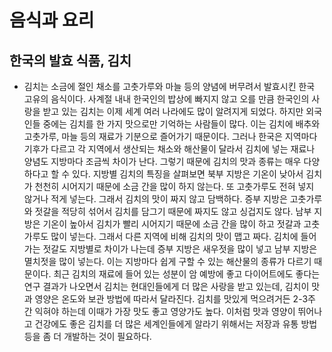 # 음식과 요리

## 한국의 발효 식품, 김치
- 김치는 소금에 절인 채소를 고춧가루와 마늘 등의 양념에 버무려서 발효시킨 한국 고유의 음식이다. 사계절 내내 한국인의 밥상에 빠지지 않고 오를 만큼 한국인의 사랑을 받고 있는 김치는 이제 세계 여러 나라에도 많이 알려지게 되었다. 하지만 외국인들 중에는 김치를 한 가지 맛으로만 기억하는 사람들이 많다. 이는 김치에 배추와 고춧가루, 마늘 등의 재료가 기분으로 즐어가기 때문이다. 그러나 한국은 지역마다 기후가 다르고 각 지역에서 생산되는 채소와 해산물이 달라서 김치에 넣는 재료나 양념도 지방마다 조금씩 차이가 난다. 그렇기 때문에 김치의 맛과 종류는 매우 다양하다고 할 수 있다.
지방별 김치의 특징을 살펴보면 북부 지방은 기온이 낮아서 김치가 천천히 시어지기 때문에 소금 간을 많이 하지 않는다. 또 고춧가루도 전혀 넣지 않거나 적게 넣는다. 그래서 김치의 맛이 짜지 않고 담백하다. 증부 지방은 고춧가루와 젓갈을 적당히 섞어서 김치를 담그기 때문에 짜지도 않고 싱겁지도 않다. 남부 지방은 기온이 높아서 김치가 빨리 시어지기 때문에 소금 간을 많이 하고 젓갈과 고춧가루도 많이 넣는다. 그래서 다른 지역에 비해 김치의 맛이 맵고 짜다. 김치에 들어가는 젓갈도 지방별로 차이가 나는데 증부 지방은 새우젓을 많이 넣고 남부 지방은 멸치젓을 많이 넣는다. 이는 지방마다 쉽게 구할 수 있는 해산물의 종류가 다르기 때문이다.
최근 김치의 재료에 들어 있는 성분이 암 예방에 좋고 다이어트에도 좋다는 연구 결과가 나오면서 김치는 현대인들에게 더 많은 사랑을 받고 있는데, 김치이 맛과 영양은 온도와 보관 방법에 따라서 달라진다. 김치를 맛있게 먹으려거든 2-3주 간 익혀야 하는데 이때가 가장 맛도 좋고 영양가도 높다. 이처럼 맛과 영양이 뛰어나고 건강에도 좋은 김치를 더 많은 세계인들에게 알라기 위해서는 저장과 유통 방법 등을 좀 더 개발하는 것이 필요하다. 
